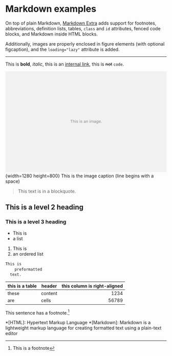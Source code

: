 # Markdown examples

On top of plain Markdown, [Markdown Extra](https://michelf.ca/projects/php-markdown/extra) adds support for footnotes, abbreviations, definition lists, tables, `class` and `id` attributes, fenced code blocks, and Markdown inside HTML blocks.

Additionally, images are properly enclosed in figure elements (with optional figcaption), and the `loading="lazy"` attribute is added.

***

This is **bold**, *italic*,  this is an [internal link](#2021-01-11-hello-world), this is ~~not~~  `code`.

![This is the image alt text](img/image.png "This is the image title.") {width=1280 height=800}
 This is the image caption (line begins with a space)

> This text is in a blockquote.

## This is a level 2 heading

### This is a level 3 heading

- This is
- a list

1. This is
2. an ordered list

```.txt
This is
    preformatted
  text.
```

this is a table | header        |this column is right-aligned |
----------------| --------------|----------------------------:|
these           | content       |1234                         |
are             | cells         |56789                        |

This sentence has a footnote.[^1]

[^1]: This is a footnote

*[HTML]: Hypertext Markup Language
*[Markdown]: Markdown is a lightweight markup language for creating formatted text using a plain-text editor